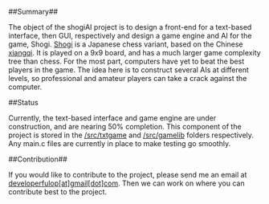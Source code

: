 ##Summary##

The object of the shogiAI project is to design a front-end for a text-based interface, then GUI, respectively and design a game engine and AI for the game, Shogi. [Shogi](http://en.wikipedia.org/wiki/Shogi) is a Japanese chess variant, based on the Chinese [xiangqi](http://en.wikipedia.org/wiki/Shogi). It is played on a 9x9 board, and has a much larger game complexity tree than chess. For the most part, computers have yet to beat the best players in the game. The idea here is to construct several AIs at different levels, so professional and amateur players can take a crack against the computer.

##Status

Currently, the text-based interface and game engine are under construction, and are nearing 50% completion. This component of the project is stored in the [/src/txtgame](https://github.com/richiebful/shogiAI/tree/master/src/txtgame) and [/src/gamelib](https://github.com/richiebful/shogiAI/tree/master/src/gamelib) folders respectively. Any main.c files are currently in place to make testing go smoothly.

##Contribution##

If you would like to contribute to the project, please send me an email at [developerfulop\[at\]gmail\[dot\]com](mailto:developerfulop@gmail.com). Then we can work on where you can contribute best to the project.
